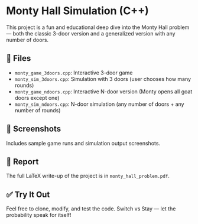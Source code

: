 # Monty Hall Simulation (C++)

This project is a fun and educational deep dive into the Monty Hall problem — both the classic 3-door version and a generalized version with any number of doors.

## 🔢 Files

- `monty_game_3doors.cpp`: Interactive 3-door game
- `monty_sim_3doors.cpp`: Simulation with 3 doors (user chooses how many rounds)
- `monty_game_ndoors.cpp`: Interactive N-door version (Monty opens all goat doors except one)
- `monty_sim_ndoors.cpp`: N-door simulation (any number of doors + any number of rounds)

## 📸 Screenshots

Includes sample game runs and simulation output screenshots.

## 📄 Report

The full LaTeX write-up of the project is in `monty_hall_problem.pdf`.

## ✅ Try It Out

Feel free to clone, modify, and test the code. Switch vs Stay — let the probability speak for itself!

